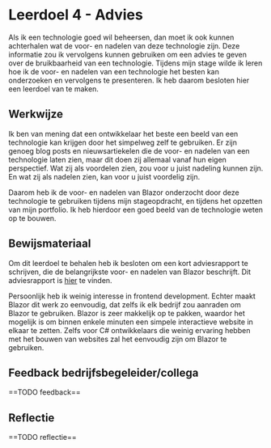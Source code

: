 ﻿# Leerdoel 4 - Advies
Als ik een technologie goed wil beheersen, dan moet ik ook kunnen achterhalen wat de voor- en nadelen van deze technologie zijn. Deze informatie zou ik vervolgens kunnen gebruiken om een advies te geven over de bruikbaarheid van een technologie. Tijdens mijn stage wilde ik leren hoe ik de voor- en nadelen van een technologie het besten kan onderzoeken en vervolgens te presenteren. Ik heb daarom besloten hier een leerdoel van te maken.

## Werkwijze

Ik ben van mening dat een ontwikkelaar het beste een beeld van een technologie kan krijgen door het simpelweg zelf te gebruiken. Er zijn genoeg blog posts en nieuwsartiekelen die de voor- en nadelen van een technologie laten zien, maar dit doen zij allemaal vanaf hun eigen perspectief. Wat zij als voordelen zien, zou voor u juist nadeling kunnen zijn. En wat zij als nadelen zien, kan voor u juist voordelig zijn.

Daarom heb ik de voor- en nadelen van Blazor onderzocht door deze technologie te gebruiken tijdens mijn stageopdracht, en tijdens het opzetten van mijn portfolio. Ik heb hierdoor een goed beeld van de technologie weten op te bouwen.

## Bewijsmateriaal
Om dit leerdoel te behalen heb ik besloten om een kort adviesrapport te schrijven, die de belangrijkste voor- en nadelen van Blazor beschrijft. Dit adviesrapport is [hier](Content/Stage3/Bewijsmateriaal/4) te vinden.

Persoonlijk heb ik weinig interesse in frontend development. Echter maakt Blazor dit werk zo eenvoudig, dat zelfs ik elk bedrijf zou aanraden om Blazor te gebruiken. Blazor is zeer makkelijk op te pakken, waardor het mogelijk is om binnen enkele minuten een simpele interactieve website in elkaar te zetten. Zelfs voor C# ontwikkelaars die weinig ervaring hebben met het bouwen van websites zal het eenvoudig zijn om Blazor te gebruiken.


## Feedback bedrijfsbegeleider/collega
==TODO feedback==

## Reflectie
==TODO reflectie==
